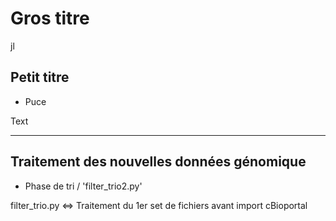 # Gros titre

jl

## Petit titre

*  Puce

Text 

---------------------------------------------------------------------------------------------------

## Traitement des nouvelles données génomique

*  Phase de tri / 'filter_trio2.py'

filter_trio.py <=> Traitement du 1er set de fichiers avant import cBioportal
